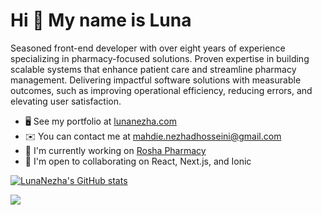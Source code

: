Hi 👋 My name is Luna
===========================

Seasoned front-end developer with over eight years of experience specializing in pharmacy-focused solutions. Proven expertise in building scalable systems that enhance patient care and streamline pharmacy management. Delivering impactful software solutions with measurable outcomes, such as improving operational efficiency, reducing errors, and elevating user satisfaction.

* 🖥️  See my portfolio at [lunanezha.com](http://lunanezha.com)
* ✉️  You can contact me at [mahdie.nezhadhosseini@gmail.com](mailto:mahdie.nezhadhosseini@gmail.com)
* 🚀  I'm currently working on [Rosha Pharmacy](http://crm.staging.roshapharmacy.com)
* 🤝  I'm open to collaborating on React, Next.js, and Ionic

<a href="http://www.github.com/LunaNezha"><img src="https://github-readme-stats.vercel.app/api?username=LunaNezha&show_icons=true&hide=prs,issues,&count_private=false&title_color=10b981&text_color=ffffff&icon_color=10b981&bg_color=171717&hide_border=true&show_icons=true" alt="LunaNezha's GitHub stats" /></a>

<a href="http://www.github.com/LunaNezha"><img src="https://github-readme-streak-stats.herokuapp.com/?user=LunaNezha&stroke=ffffff&background=171717&ring=10b981&fire=10b981&currStreakNum=ffffff&currStreakLabel=10b981&sideNums=ffffff&sideLabels=ffffff&dates=ffffff&hide_border=true" /></a>

